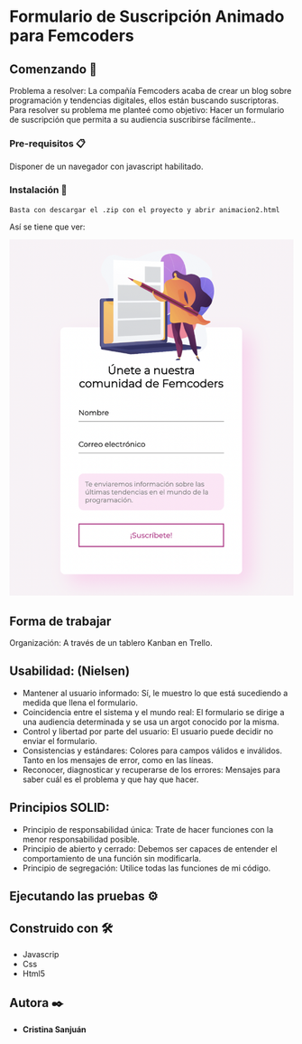 # Formulario de Suscripción Animado para Femcoders 

## Comenzando 🚀

Problema a resolver: La compañía Femcoders acaba de crear un blog sobre programación y tendencias digitales, ellos están buscando suscriptoras.
Para resolver su problema me planteé como objetivo: Hacer un formulario de suscripción que permita a su audiencia suscribirse fácilmente..


### Pre-requisitos 📋

Disponer de un navegador con javascript habilitado.

### Instalación 🔧

```
Basta con descargar el .zip con el proyecto y abrir animacion2.html
```
Así se tiene que ver:

![Imagen del formulario](imagen.png)

## Forma de trabajar

Organización: A través de un tablero Kanban en Trello. 


## Usabilidad: (Nielsen)

* Mantener al usuario informado: Sí, le muestro lo que está sucediendo a medida que llena el formulario.
* Coincidencia entre el sistema y el mundo real: El formulario se dirige a una audiencia determinada y se usa un argot conocido por la misma.
* Control y libertad por parte del usuario: El usuario puede decidir no enviar el formulario.
* Consistencias y estándares: Colores para campos válidos e inválidos. Tanto en los mensajes de error, como en las líneas.
* Reconocer, diagnosticar y recuperarse de los errores: Mensajes para saber cuál es el problema y que hay que hacer.

## Principios SOLID:

* Principio de responsabilidad única: Trate de hacer funciones con la menor responsabilidad posible.
* Principio de abierto y cerrado: Debemos ser capaces de entender el comportamiento de una función sin modificarla.
* Principio de segregación: Utilice todas las funciones de mi código.

## Ejecutando las pruebas ⚙️

## Construido con 🛠️

* Javascrip
* Css
* Html5
## Autora ✒️

* **Cristina Sanjuán** 
